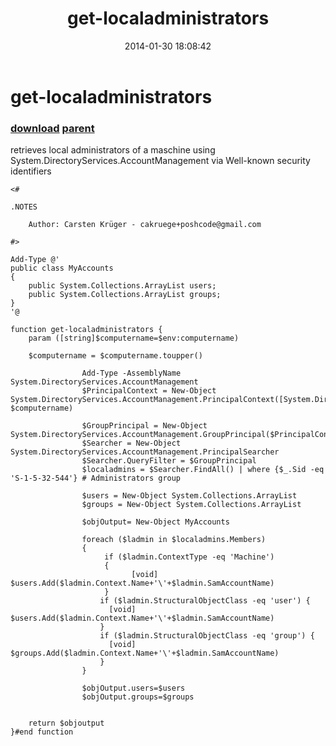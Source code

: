 ﻿---
pid:            4861
parent:         4860
children:       
poster:         Carsten Krger
title:          get-localadministrators
date:           2014-01-30 18:08:42
description:    retrieves local administrators of a maschine using System.DirectoryServices.AccountManagement via Well-known security identifiers
format:         posh
---

# get-localadministrators

### [download](4861.ps1) [parent](4860.md) 

retrieves local administrators of a maschine using System.DirectoryServices.AccountManagement via Well-known security identifiers

```posh
<#

.NOTES

    Author: Carsten Krüger - cakruege+poshcode@gmail.com

#>

Add-Type @'
public class MyAccounts
{
    public System.Collections.ArrayList users; 
    public System.Collections.ArrayList groups;
}
'@   

function get-localadministrators {
    param ([string]$computername=$env:computername)

    $computername = $computername.toupper()
    
                Add-Type -AssemblyName System.DirectoryServices.AccountManagement
                $PrincipalContext = New-Object System.DirectoryServices.AccountManagement.PrincipalContext([System.DirectoryServices.AccountManagement.ContextType]::Machine, $computername)
                           
                $GroupPrincipal = New-Object System.DirectoryServices.AccountManagement.GroupPrincipal($PrincipalContext)
                $Searcher = New-Object System.DirectoryServices.AccountManagement.PrincipalSearcher
                $Searcher.QueryFilter = $GroupPrincipal
                $localadmins = $Searcher.FindAll() | where {$_.Sid -eq 'S-1-5-32-544'} # Administrators group
                                              
                $users = New-Object System.Collections.ArrayList
                $groups = New-Object System.Collections.ArrayList
                
                $objOutput= New-Object MyAccounts
                              
                foreach ($ladmin in $localadmins.Members)
                {                 
                     if ($ladmin.ContextType -eq 'Machine')
                     {
                           [void] $users.Add($ladmin.Context.Name+'\'+$ladmin.SamAccountName)
                     }                                        
                    if ($ladmin.StructuralObjectClass -eq 'user') {
                      [void] $users.Add($ladmin.Context.Name+'\'+$ladmin.SamAccountName)
                    }                  
                    if ($ladmin.StructuralObjectClass -eq 'group') {
                      [void] $groups.Add($ladmin.Context.Name+'\'+$ladmin.SamAccountName)
                    }                                        
                }    
                
                $objOutput.users=$users
                $objOutput.groups=$groups
                
                    
    return $objoutput
}#end function
```

